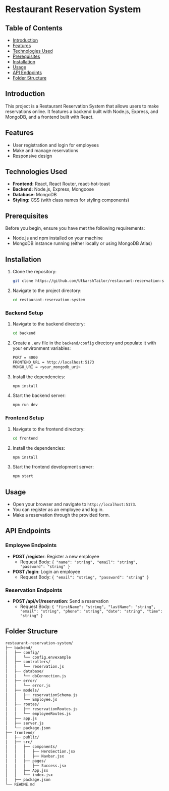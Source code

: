 # Restaurant Reservation System

## Table of Contents
- [Introduction](#introduction)
- [Features](#features)
- [Technologies Used](#technologies-used)
- [Prerequisites](#prerequisites)
- [Installation](#installation)
- [Usage](#usage)
- [API Endpoints](#api-endpoints)
- [Folder Structure](#folder-structure)

## Introduction
This project is a Restaurant Reservation System that allows users to make reservations online. It features a backend built with Node.js, Express, and MongoDB, and a frontend built with React.

## Features
- User registration and login for employees
- Make and manage reservations
- Responsive design

## Technologies Used
- **Frontend:** React, React Router, react-hot-toast
- **Backend:** Node.js, Express, Mongoose
- **Database:** MongoDB
- **Styling:** CSS (with class names for styling components)

## Prerequisites
Before you begin, ensure you have met the following requirements:
- Node.js and npm installed on your machine
- MongoDB instance running (either locally or using MongoDB Atlas)

## Installation
1. Clone the repository:
    ```sh
    git clone https://github.com/UtkarshTailor/restaurant-reservation-system.git
    ```
2. Navigate to the project directory:
    ```sh
    cd restaurant-reservation-system
    ```

### Backend Setup
1. Navigate to the backend directory:
    ```sh
    cd backend
    ```
2. Create a `.env` file in the `backend/config` directory and populate it with your environment variables:
    ```sh
    PORT = 4000
    FRONTEND_URL = http://localhost:5173
    MONGO_URI = <your_mongodb_uri>
    ```
3. Install the dependencies:
    ```sh
    npm install
    ```
4. Start the backend server:
    ```sh
    npm run dev
    ```

### Frontend Setup
1. Navigate to the frontend directory:
    ```sh
    cd frontend
    ```
2. Install the dependencies:
    ```sh
    npm install
    ```
3. Start the frontend development server:
    ```sh
    npm start
    ```

## Usage
- Open your browser and navigate to `http://localhost:5173`.
- You can register as an employee and log in.
- Make a reservation through the provided form.

## API Endpoints
### Employee Endpoints
- **POST /register**: Register a new employee
  - Request Body: `{ "name": "string", "email": "string", "password": "string" }`
- **POST /login**: Login an employee
  - Request Body: `{ "email": "string", "password": "string" }`

### Reservation Endpoints
- **POST /api/v1/reservation**: Send a reservation
  - Request Body: `{ "firstName": "string", "lastName": "string", "email": "string", "phone": "string", "date": "string", "time": "string" }`

## Folder Structure
```sh
restaurant-reservation-system/
├── backend/
│   ├── config/
│   │   └── config.envexample
│   ├── controllers/
│   │   └── reservation.js
│   ├── database/
│   │   └── dbConnection.js
│   ├── error/
│   │   └── error.js
│   ├── models/
│   │   ├── reservationSchema.js
│   │   └── Employee.js
│   ├── routes/
│   │   ├── reservationRoutes.js
│   │   └── employeeRoutes.js
│   ├── app.js
│   ├── server.js
│   └── package.json
├── frontend/
│   ├── public/
│   ├── src/
│   │   ├── components/
│   │   │   ├── HeroSection.jsx
│   │   │   ├── Navbar.jsx
│   │   ├── pages/
│   │   │   ├── Success.jsx
│   │   ├── App.jsx
│   │   └── index.jsx
│   ├── package.json
└── README.md
